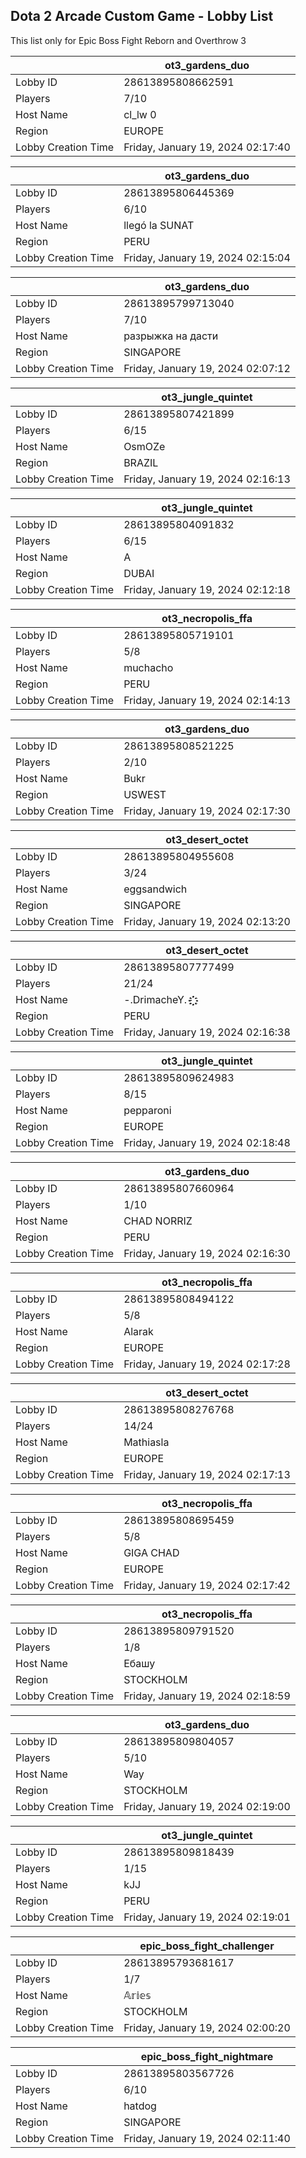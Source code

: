 ## Dota 2 Arcade Custom Game - Lobby List

This list only for Epic Boss Fight Reborn and Overthrow 3

|  | ot3_gardens_duo |
| ------ | ------ |
| Lobby ID | 28613895808662591 |
| Players | 7/10 |
| Host Name | cl_lw 0 |
| Region | EUROPE |
| Lobby Creation Time | Friday, January 19, 2024 02:17:40 |


|  | ot3_gardens_duo |
| ------ | ------ |
| Lobby ID | 28613895806445369 |
| Players | 6/10 |
| Host Name | llegó la SUNAT |
| Region | PERU |
| Lobby Creation Time | Friday, January 19, 2024 02:15:04 |


|  | ot3_gardens_duo |
| ------ | ------ |
| Lobby ID | 28613895799713040 |
| Players | 7/10 |
| Host Name | разрыжка на дасти |
| Region | SINGAPORE |
| Lobby Creation Time | Friday, January 19, 2024 02:07:12 |


|  | ot3_jungle_quintet |
| ------ | ------ |
| Lobby ID | 28613895807421899 |
| Players | 6/15 |
| Host Name | OsmOZe |
| Region | BRAZIL |
| Lobby Creation Time | Friday, January 19, 2024 02:16:13 |


|  | ot3_jungle_quintet |
| ------ | ------ |
| Lobby ID | 28613895804091832 |
| Players | 6/15 |
| Host Name | A |
| Region | DUBAI |
| Lobby Creation Time | Friday, January 19, 2024 02:12:18 |


|  | ot3_necropolis_ffa |
| ------ | ------ |
| Lobby ID | 28613895805719101 |
| Players | 5/8 |
| Host Name | muchacho |
| Region | PERU |
| Lobby Creation Time | Friday, January 19, 2024 02:14:13 |


|  | ot3_gardens_duo |
| ------ | ------ |
| Lobby ID | 28613895808521225 |
| Players | 2/10 |
| Host Name | Bukr |
| Region | USWEST |
| Lobby Creation Time | Friday, January 19, 2024 02:17:30 |


|  | ot3_desert_octet |
| ------ | ------ |
| Lobby ID | 28613895804955608 |
| Players | 3/24 |
| Host Name | eggsandwich |
| Region | SINGAPORE |
| Lobby Creation Time | Friday, January 19, 2024 02:13:20 |


|  | ot3_desert_octet |
| ------ | ------ |
| Lobby ID | 28613895807777499 |
| Players | 21/24 |
| Host Name | -.DrimacheY.- ҈҉҈҉ |
| Region | PERU |
| Lobby Creation Time | Friday, January 19, 2024 02:16:38 |


|  | ot3_jungle_quintet |
| ------ | ------ |
| Lobby ID | 28613895809624983 |
| Players | 8/15 |
| Host Name | pepparoni |
| Region | EUROPE |
| Lobby Creation Time | Friday, January 19, 2024 02:18:48 |


|  | ot3_gardens_duo |
| ------ | ------ |
| Lobby ID | 28613895807660964 |
| Players | 1/10 |
| Host Name | CHAD NORRIZ |
| Region | PERU |
| Lobby Creation Time | Friday, January 19, 2024 02:16:30 |


|  | ot3_necropolis_ffa |
| ------ | ------ |
| Lobby ID | 28613895808494122 |
| Players | 5/8 |
| Host Name | Alarak |
| Region | EUROPE |
| Lobby Creation Time | Friday, January 19, 2024 02:17:28 |


|  | ot3_desert_octet |
| ------ | ------ |
| Lobby ID | 28613895808276768 |
| Players | 14/24 |
| Host Name | Mathiasla |
| Region | EUROPE |
| Lobby Creation Time | Friday, January 19, 2024 02:17:13 |


|  | ot3_necropolis_ffa |
| ------ | ------ |
| Lobby ID | 28613895808695459 |
| Players | 5/8 |
| Host Name | GIGA CHAD |
| Region | EUROPE |
| Lobby Creation Time | Friday, January 19, 2024 02:17:42 |


|  | ot3_necropolis_ffa |
| ------ | ------ |
| Lobby ID | 28613895809791520 |
| Players | 1/8 |
| Host Name | Ебашу |
| Region | STOCKHOLM |
| Lobby Creation Time | Friday, January 19, 2024 02:18:59 |


|  | ot3_gardens_duo |
| ------ | ------ |
| Lobby ID | 28613895809804057 |
| Players | 5/10 |
| Host Name | Way |
| Region | STOCKHOLM |
| Lobby Creation Time | Friday, January 19, 2024 02:19:00 |


|  | ot3_jungle_quintet |
| ------ | ------ |
| Lobby ID | 28613895809818439 |
| Players | 1/15 |
| Host Name | kJJ |
| Region | PERU |
| Lobby Creation Time | Friday, January 19, 2024 02:19:01 |


|  | epic_boss_fight_challenger |
| ------ | ------ |
| Lobby ID | 28613895793681617 |
| Players | 1/7 |
| Host Name | 𝔸𝕣𝕚𝕖𝕤 |
| Region | STOCKHOLM |
| Lobby Creation Time | Friday, January 19, 2024 02:00:20 |


|  | epic_boss_fight_nightmare |
| ------ | ------ |
| Lobby ID | 28613895803567726 |
| Players | 6/10 |
| Host Name | hatdog |
| Region | SINGAPORE |
| Lobby Creation Time | Friday, January 19, 2024 02:11:40 |


